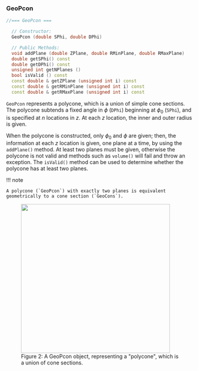 
### GeoPcon

```cpp
//=== GeoPcon ===

  // Constructor:
  GeoPcon (double SPhi, double DPhi)

  // Public Methods:
  void addPlane (double ZPlane, double RMinPlane, double RMaxPlane)
  double getSPhi() const
  double getDPhi() const
  unsigned int getNPlanes ()
  bool isValid () const
  const double & getZPlane (unsigned int i) const
  const double & getRMinPlane (unsigned int i) const
  const double & getRMaxPlane (unsigned int i) const
```

`GeoPcon` represents a polycone, which is a union of simple cone sections. The polycone subtends a fixed angle in $\phi$ (`DPhi`) beginning at $\phi_0$ (`SPhi`), and is specified at $n$ locations in $z$. At each $z$ location, the inner and outer radius is given.

When the polycone is constructed, only $\phi_0$ and $\phi$ are given; then, the information at each $z$ location is given, one plane at a time, by using the `addPlane()` method.  At least two planes must be given, otherwise the polycone is not valid and methods such as `volume()` will fail and throw an exception.  The `isValid()` method can be used to determine whether the polycone has at least two planes.

!!! note

    A polycone (`GeoPcon`) with exactly two planes is equivalent geometrically to a cone section (`GeoCons`).


<figure>
  <img src="/kernel/reference/RCBase/GeoShape/GeoPcon.png" width="400" />
  <figcaption>Figure 2: A GeoPcon object, representing a "polycone", which is a union of cone sections.</figcaption>
</figure>


